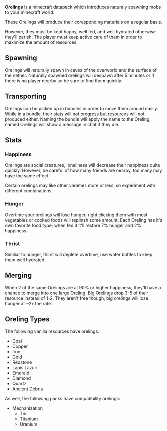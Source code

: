**Orelings** is a minecraft datapack which introduces naturaly spawning mobs to your minecraft world.

These Orelings will produce their coresponding materials on a regular basis.

However, they must be kept happy, well fed, and well hydrated otherwise they'll perish.
The player must keep active care of them in order to maximize the amount of resources.

## Spawning
Orelings will naturally spawn in caves of the overworld and the surface of the nether.
Naturally spawned orelings will despawn after 5 minutes or if there is no player nearby so be sure to find them quickly.

## Transporting
Orelings can be picked up in bundles in order to move them around easily.
While in a bundle, their stats will not progress but resources will not produced either.
Naming the bundle will apply the name to the Oreling, named Orelings will show a message in chat if they die.

## Stats

### Happiness
Orelings are social creatures, loneliness will decrease their happiness quite quickly.
However, be careful of how many friends are nearby, too many may have the same effect.

Certain orelings may like other varieties more or less, so experiment with different combinations

### Hunger
Overtime your orelings will lose hunger, right clicking them with most vegetables or cooked foods will replinsh some amount. Each Oreling has it's own favorite food type; when fed it it'll restore 7% hunger and 2% happiness.

### Thrist
Similiar to hunger, thirst will deplete overtime, use water bottles to keep them well hydrated.

## Merging
When 2 of the same Orelings are at 90% or higher happiness, they'll have a chance to merge into one large Oreling. Big Orelings drop 3-5 of their resource instead of 1-2. They aren't free though, big orelings will lose hunger at ~2x the rate.

## Oreling Types
The following vanilla resources have orelings:
- Coal
- Copper
- Iron
- Gold
- Redstone
- Lapis Lazuli
- Emerald
- Diamond
- Quartz
- Ancient Debris

As well, the following packs have compatibility orelings:
- Mechanization
    - Tin
    - Titanium
    - Uranium